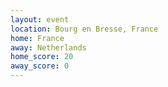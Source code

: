```yaml
---
layout: event
location: Bourg en Bresse, France
home: France
away: Netherlands
home_score: 20
away_score: 0
---
```


